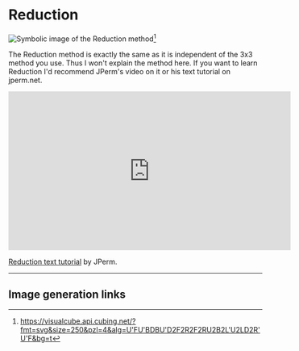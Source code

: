# Reduction
<image class="right" alt="Symbolic image of the Reduction method" src="/images/reduction/reduction.svg">[^reduction]

The Reduction method is exactly the same as it is independent of the 3x3 method you use. Thus I won't explain the method here. If you want to learn Reduction I'd recommend JPerm's video on it or his text tutorial on jperm.net.
<iframe width="560" height="315" src="https://www.youtube-nocookie.com/embed/d1I-jJlVwB4?si=D_Cs77YAVTacicYk" title="YouTube video player" frameborder="0" allow="accelerometer; autoplay; clipboard-write; encrypted-media; gyroscope; picture-in-picture; web-share" referrerpolicy="strict-origin-when-cross-origin" allowfullscreen></iframe>

[Reduction text tutorial](https://jperm.net/5x5) by JPerm.
<hr>

## Image generation links
[^reduction]: <https://visualcube.api.cubing.net/?fmt=svg&size=250&pzl=4&alg=U'FU'BDBU'D2F2R2F2RU2B2L'U2LD2R'U'F&bg=t>